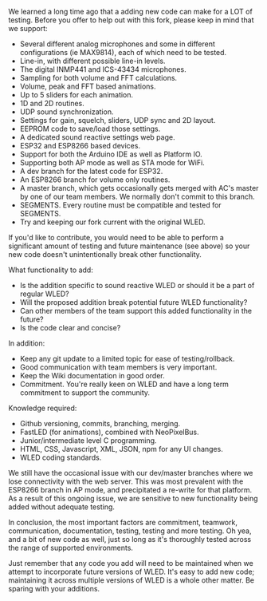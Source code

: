 We learned a long time ago that a adding new code can make for a LOT of testing. Before you offer to help out with this fork, please keep in mind that we support:

* Several different analog microphones and some in different configurations (ie MAX9814), each of which need to be tested.
* Line-in, with different possible line-in levels.
* The digital INMP441 and ICS-43434 microphones.
* Sampling for both volume and FFT calculations.
* Volume, peak and FFT based animations.
* Up to 5 sliders for each animation.
* 1D and 2D routines.
* UDP sound synchronization.
* Settings for gain, squelch, sliders, UDP sync and 2D layout.
* EEPROM code to save/load those settings.
* A dedicated sound reactive settings web page.
* ESP32 and ESP8266 based devices.
* Support for both the Arduino IDE as well as Platform IO.
* Supporting both AP mode as well as STA mode for WiFi.
* A dev branch for the latest code for ESP32.
* An ESP8266 branch for volume only routines.
* A master branch, which gets occasionally gets merged with AC's master by one of our team members. We normally don't commit to this branch.
* SEGMENTS. Every routine must be compatible and tested for SEGMENTS.
* Try and keeping our fork current with the original WLED.

If you'd like to contribute, you would need to be able to perform a significant amount of testing and future maintenance (see above) so your new code doesn't unintentionally break other functionality.

What functionality to add:

* Is the addition specific to sound reactive WLED or should it be a part of regular WLED?
* Will the proposed addition break potential future WLED functionality?
* Can other members of the team support this added functionality in the future?
* Is the code clear and concise?

In addition:

* Keep any git update to a limited topic for ease of testing/rollback.
* Good communication with team members is very important.
* Keep the Wiki documentation in good order.
* Commitment. You're really keen on WLED and have a long term commitment to support the community.

Knowledge required:

* Github versioning, commits, branching, merging.
* FastLED (for animations), combined with NeoPixelBus.
* Junior/intermediate level C programming.
* HTML, CSS, Javascript, XML, JSON, npm for any UI changes.
* WLED coding standards.

We still have the occasional issue with our dev/master branches where we lose connectivity with the web server. This was most prevalent with the ESP8266 branch in AP mode, and precipitated a re-write for that platform. As a result of this ongoing issue, we are sensitive to new functionality being added without adequate testing.

In conclusion, the most important factors are commitment, teamwork, communication, documentation, testing, testing and more testing. Oh yea, and a bit of new code as well, just so long as it's thoroughly tested across the range of supported environments.

Just remember that any code you add will need to be maintained when we attempt to incorporate future versions of WLED. It's easy to add new code; maintaining it across multiple versions of WLED is a whole other matter. Be sparing with your additions.
